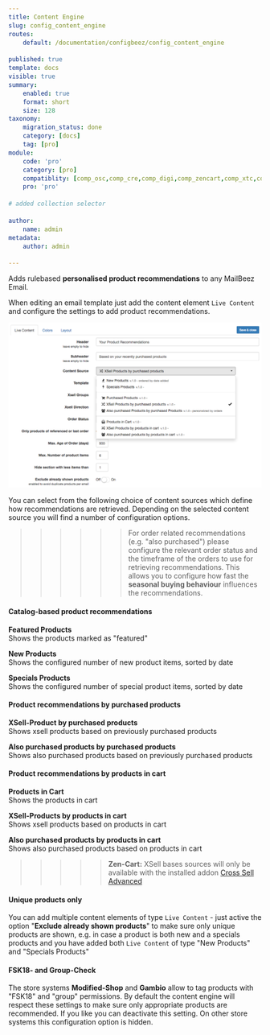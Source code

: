 ```yaml
---
title: Content Engine
slug: config_content_engine
routes:
    default: /documentation/configbeez/config_content_engine
        
published: true
template: docs
visible: true
summary:
    enabled: true
    format: short
    size: 128
taxonomy:
    migration_status: done
    category: [docs]
    tag: [pro]
module:
    code: 'pro'
    category: [pro]
    compatiblity: [comp_osc,comp_cre,comp_digi,comp_zencart,comp_xtc,comp_xtcm2,comp_gambio]   
    pro: 'pro'

# added collection selector

author:
    name: admin
metadata:
    author: admin

---
```


Adds rulebased **personalised product recommendations** to any MailBeez Email.

When editing an email template just add the content element `Live Content` and configure the settings to add product recommendations.

![](Screen_config.en.png)


You can select from the following choice of content sources which define how recommendations are retrieved.
Depending on the selected content source you will find a number of configuration options.

>>>>>>For order related recommendations (e.g. "also purchased") please configure the relevant order status and the timeframe of the orders to use for retrieving recommendations. This allows you to configure how fast the **seasonal buying behaviour** influences the recommendations.



#### Catalog-based product recommendations 

**Featured Products**  
 Shows the products marked as "featured"

**New Products**  
 Shows the configured number of new product items, sorted by date

**Specials Products**  
 Shows the configured number of special product items, sorted by date


#### Product recommendations by purchased products
**XSell-Product by purchased products**  
 Shows xsell products based on previously purchased products

**Also purchased products by purchased products**  
 Shows also purchased products based on previously purchased products


#### Product recommendations by products in cart
**Products in Cart**  
 Shows the products in cart

**XSell-Products by products in cart**  
 Shows xsell products based on products in cart

**Also purchased products by products in cart**  
 Shows also purchased products based on products in cart


>>>>> **Zen-Cart:** XSell bases sources will only be available with the installed addon [Cross Sell Advanced](https://www.zen-cart.com/downloads.php?do=file&id=400)


#### Unique products only
You can add multiple content elements of type `Live Content` - just active the option "**Exclude already shown products**" to make sure only unique products are shown, e.g. in case a product is both new and a specials products and you have added both `Live Content` of type "New Products" and "Specials Products"

#### FSK18- and Group-Check
The store systems **Modified-Shop** and **Gambio** allow to tag products with "FSK18" and "group" permissions. By default the content engine will respect these settings to make sure only appropriate products are recommended. If you like you can deactivate this setting.
On other store systems this configuration option is hidden.


